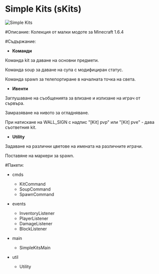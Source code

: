 Simple Kits (sKits)
========
![Simple Kits](http://i39.tinypic.com/j94gti.png)

#Описание:
Колекция от малки модоте за Minecraft 1.6.4

#Съдържание:

- **Команди**

Команда kit за даване на основни предмети.

Команда soup за даване на супа с модифициран статус.

Команда spawn за телепортиране в началната точка на света.

- **Ивенти**

Заглушаване на съобщенията за влизане и излизане на играч от сървъра.

Замразяване на нивото за огладняване.

При натискане на WALL_SIGN с надпис "[Kit] pvp" или "[Kit] pvе" - дава съответния kit.

- **Utility**

Задаване на различни цветове на имената на различните играчи.

Поставяне на маркери за spawn.


#Пакети:

- cmds
  - KitCommand
  - SoupCommand
  - SpawnCommand

- events
  - InventoryListener
  - PlayerListener
  - DamageListener
  - BlockListener

- main
  - SimpleKitsMain

- util
  - Utility